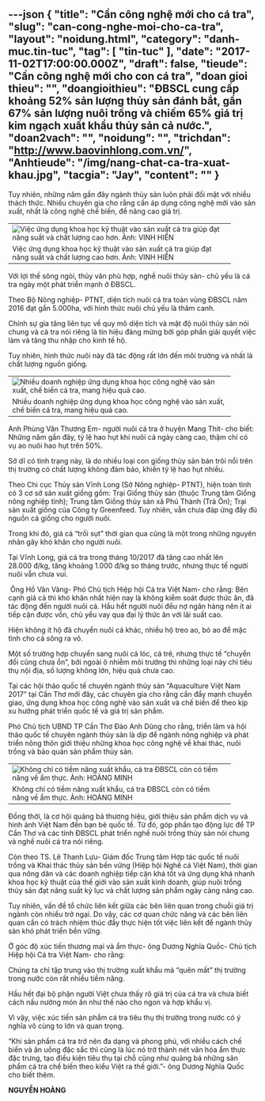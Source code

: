 ---json
{
    "title": "Cần công nghệ mới cho cá tra",
    "slug": "can-cong-nghe-moi-cho-ca-tra",
    "layout": "noidung.html",
    "category": "danh-muc.tin-tuc",
    "tag": [
        "tin-tuc"
    ],
    "date": "2017-11-02T17:00:00.000Z",
    "draft": false,
    "tieude": "Cần công nghệ mới cho con cá tra",
    "doan gioi thieu": "",
    "doangioithieu": "ĐBSCL cung cấp khoảng 52% sản lượng thủy sản đánh bắt, gần 67% sản lượng nuôi trồng và chiếm 65% giá trị kim ngạch xuất khẩu thủy sản cả nước.",
    "doan2vach": "",
    "noidung": "",
    "trichdan": "http://www.baovinhlong.com.vn/",
    "Anhtieude": "/img/nang-chat-ca-tra-xuat-khau.jpg",
    "tacgia": "Jay",
    "__content__": ""
}
---
<p><span style="font-size:14px">Tuy nhi&ecirc;n, những năm gần đ&acirc;y ng&agrave;nh thủy sản lu&ocirc;n phải đối mặt với nhiều th&aacute;ch thức. Nhiều chuy&ecirc;n gia cho rằng cần &aacute;p dụng c&ocirc;ng nghệ mới v&agrave;o sản xuất, nhất l&agrave; c&ocirc;ng nghệ chế biến, để n&acirc;ng cao gi&aacute; trị.</span></p>

<table align="center" style="width:450px">
	<tbody>
		<tr>
			<td><span style="font-size:14px"><img alt="Việc ứng dụng khoa học  kỹ thuật vào sản xuất  cá tra giúp đạt năng suất và chất lượng cao hơn. Ảnh: VINH HIỂN" src="http://www.baovinhlong.com.vn/dataimages/201710/original/images2044982_CHD_0097.jpg" /></span></td>
		</tr>
		<tr>
			<td><span style="font-size:14px">Việc ứng dụng khoa học kỹ thuật v&agrave;o sản xuất c&aacute; tra gi&uacute;p đạt năng suất v&agrave; chất lượng cao hơn. Ảnh: VINH HI&Ecirc;̉N</span></td>
		</tr>
	</tbody>
</table>

<p><span style="font-size:14px">Với lợi thế s&ocirc;ng ng&ograve;i, thủy văn ph&ugrave; hợp, nghề nu&ocirc;i thủy sản- chủ yếu l&agrave; c&aacute; tra ng&agrave;y một ph&aacute;t triển mạnh ở ĐBSCL.</span></p>

<p><span style="font-size:14px">Theo Bộ N&ocirc;ng nghiệp- PTNT, diện t&iacute;ch nu&ocirc;i c&aacute; tra to&agrave;n v&ugrave;ng ĐBSCL năm 2016 đạt gần 5.000ha, với h&igrave;nh thức nu&ocirc;i chủ yếu l&agrave; th&acirc;m canh.</span></p>

<p><span style="font-size:14px">Ch&iacute;nh sự gia tăng li&ecirc;n tục về quy m&ocirc; diện t&iacute;ch v&agrave; mật độ nu&ocirc;i thủy sản n&oacute;i chung v&agrave; c&aacute; tra n&oacute;i ri&ecirc;ng l&agrave; t&iacute;n hiệu đ&aacute;ng mừng bởi g&oacute;p phần giải quyết việc l&agrave;m v&agrave; tăng thu nhập cho kinh tế hộ.</span></p>

<p><span style="font-size:14px">Tuy nhi&ecirc;n, h&igrave;nh thức nu&ocirc;i n&agrave;y đ&atilde; t&aacute;c động rất lớn đến m&ocirc;i trường v&agrave; nhất l&agrave; chất lượng nguồn giống.</span></p>

<table align="center" style="width:450px">
	<tbody>
		<tr>
			<td><span style="font-size:14px"><img alt="Nhiều doanh nghiệp ứng dụng khoa học công nghệ vào sản xuất, chế biến cá tra, mang hiệu quả cao." src="http://www.baovinhlong.com.vn/dataimages/201710/original/images2044981_thuysan1.JPG" /></span></td>
		</tr>
		<tr>
			<td><span style="font-size:14px">Nhiều doanh nghiệp ứng dụng khoa học c&ocirc;ng nghệ v&agrave;o sản xuất, chế biến c&aacute; tra, mang hiệu quả cao.</span></td>
		</tr>
	</tbody>
</table>

<p><span style="font-size:14px">Anh Ph&ugrave;ng Văn Thương Em- người nu&ocirc;i c&aacute; tra ở huyện Mang Th&iacute;t- cho biết: Những năm gần đ&acirc;y, tỷ lệ hao hụt khi nu&ocirc;i c&aacute; ng&agrave;y c&agrave;ng cao, thậm ch&iacute; c&oacute; vụ ao nu&ocirc;i hao hụt tr&ecirc;n 50%.</span></p>

<p><span style="font-size:14px">Sở dĩ c&oacute; t&igrave;nh trạng n&agrave;y, l&agrave; do nhiều loại con giống thủy sản b&aacute;n tr&ocirc;i nổi tr&ecirc;n thị trường c&oacute; chất lượng kh&ocirc;ng đảm bảo, khiến tỷ lệ hao hụt nhiều.</span></p>

<p><span style="font-size:14px">Theo Chi cục Thủy sản Vĩnh Long (Sở N&ocirc;ng nghiệp- PTNT), hiện to&agrave;n tỉnh c&oacute; 3 cơ sở sản xuất giống gồm: Trại Giống thủy sản (thuộc Trung t&acirc;m Giống n&ocirc;ng nghiệp tỉnh); Trung t&acirc;m Giống thủy sản x&atilde; Ph&uacute; Th&agrave;nh (Tr&agrave; &Ocirc;n); Trại sản xuất giống của C&ocirc;ng ty Greenfeed. Tuy nhi&ecirc;n, vẫn chưa đ&aacute;p ứng đầy đủ nguồn c&aacute; giống cho người nu&ocirc;i.</span></p>

<p><span style="font-size:14px">Trong khi đ&oacute;, gi&aacute; c&aacute; &ldquo;trồi sụt&rdquo; thời gian qua cũng l&agrave; một trong những nguy&ecirc;n nh&acirc;n g&acirc;y kh&oacute; khăn cho người nu&ocirc;i.</span></p>

<p><span style="font-size:14px">Tại Vĩnh Long, gi&aacute; c&aacute; tra trong th&aacute;ng 10/2017 đ&atilde; tăng cao nhất l&ecirc;n 28.000&nbsp;đ/kg, tăng khoảng 1.000 đ/kg so th&aacute;ng trước, nhưng thực tế người nu&ocirc;i vẫn chưa vui.</span></p>

<p><span style="font-size:14px">&nbsp;&Ocirc;ng Hồ Văn V&agrave;ng- Ph&oacute; Chủ tịch Hiệp hội C&aacute; tra Việt Nam- cho rằng: B&ecirc;n cạnh gi&aacute; cả th&igrave; kh&oacute; khăn nhất hiện nay l&agrave; kh&ocirc;ng kiểm so&aacute;t được thức ăn, đ&atilde; t&aacute;c động đến người nu&ocirc;i&nbsp;c&aacute;. Hầu hết người nu&ocirc;i đều nợ ng&acirc;n h&agrave;ng n&ecirc;n &iacute;t ai tiếp cận được vốn, chủ yếu vay qua đại l&yacute; thức ăn với l&atilde;i suất cao.</span></p>

<p><span style="font-size:14px">Hiện kh&ocirc;ng &iacute;t hộ đ&atilde; chuyển nu&ocirc;i c&aacute; kh&aacute;c, nhiều hộ treo ao, bỏ ao để mặc t&igrave;nh cho c&aacute; s&ocirc;ng ra v&ocirc;.</span></p>

<p><span style="font-size:14px">Một số trường hợp chuyển sang nu&ocirc;i c&aacute; l&oacute;c, c&aacute; tr&ecirc;, nhưng thực tế &ldquo;chuyển đổi cũng chưa ổn&rdquo;, bởi ngo&agrave;i &ocirc; nhiễm m&ocirc;i trường th&igrave; những loại n&agrave;y chỉ ti&ecirc;u thụ nội địa, số lượng kh&ocirc;ng lớn, hiệu quả chưa cao.</span></p>

<p><span style="font-size:14px">Tại c&aacute;c hội thảo quốc tế chuy&ecirc;n ng&agrave;nh thủy sản &ldquo;Aquaculture Việt Nam 2017&rdquo; tại Cần Thơ mới đ&acirc;y, c&aacute;c chuy&ecirc;n gia cho rằng cần đẩy mạnh chuyển giao, ứng dụng khoa học c&ocirc;ng nghệ v&agrave;o sản xuất v&agrave; chế biến để theo kịp xu hướng ph&aacute;t triển quốc tế v&agrave; gi&aacute; trị sản phẩm.</span></p>

<p><span style="font-size:14px">Ph&oacute; Chủ tịch UBND TP Cần Thơ Đ&agrave;o Anh Dũng cho rằng, triển l&atilde;m v&agrave; hội thảo quốc tế chuy&ecirc;n ng&agrave;nh thủy sản l&agrave; dịp để ng&agrave;nh n&ocirc;ng nghiệp v&agrave; ph&aacute;t triển n&ocirc;ng th&ocirc;n giới thiệu những khoa học c&ocirc;ng nghệ về khai th&aacute;c, nu&ocirc;i trồng v&agrave; bảo quản sản phẩm thủy sản.</span></p>

<table align="center" style="width:450px">
	<tbody>
		<tr>
			<td><span style="font-size:14px"><img alt="Không chỉ có tiềm năng xuất khẩu, cá tra ĐBSCL còn có tiềm năng về ẩm thực. Ảnh: HOÀNG MINH" src="http://www.baovinhlong.com.vn/dataimages/201710/original/images2044983_thuysan2.JPG" /></span></td>
		</tr>
		<tr>
			<td><span style="font-size:14px">Kh&ocirc;ng chỉ c&oacute; tiềm năng xuất khẩu, c&aacute; tra ĐBSCL c&ograve;n c&oacute; tiềm năng về ẩm thực. Ảnh: HO&Agrave;NG MINH</span></td>
		</tr>
	</tbody>
</table>

<p><span style="font-size:14px">Đồng thời, l&agrave; cơ hội quảng b&aacute; thương hiệu, giới thiệu sản phẩm dịch vụ v&agrave; h&igrave;nh ảnh Việt Nam đến bạn b&egrave; quốc tế. Từ đ&oacute;, g&oacute;p phần tạo động lực để TP Cần Thơ v&agrave; c&aacute;c tỉnh ĐBSCL ph&aacute;t triển nghề nu&ocirc;i trồng thủy sản n&oacute;i chung v&agrave; nghề nu&ocirc;i c&aacute; tra n&oacute;i ri&ecirc;ng.</span></p>

<p><span style="font-size:14px">C&ograve;n theo TS.&nbsp;L&ecirc; Thanh Lựu- Gi&aacute;m đốc Trung t&acirc;m Hợp t&aacute;c quốc tế nu&ocirc;i trồng v&agrave; Khai th&aacute;c thủy sản bền vững (Hiệp hội Nghề c&aacute; Việt Nam), thời gian qua n&ocirc;ng d&acirc;n v&agrave; c&aacute;c doanh nghiệp tiếp cận kh&aacute; tốt v&agrave; ứng dụng kh&aacute; nhanh khoa học kỹ thuật của thế giới v&agrave;o sản xuất kinh doanh, gi&uacute;p nu&ocirc;i trồng thủy sản đạt năng suất kỷ lục v&agrave; chất lượng sản phẩm ng&agrave;y c&agrave;ng n&acirc;ng cao.</span></p>

<p><span style="font-size:14px">Tuy nhi&ecirc;n, vấn đề tổ chức li&ecirc;n kết giữa c&aacute;c b&ecirc;n li&ecirc;n quan trong chuỗi gi&aacute; trị ng&agrave;nh c&ograve;n nhiều trở ngại.&nbsp;Do vậy, c&aacute;c cơ quan chức năng v&agrave; c&aacute;c b&ecirc;n li&ecirc;n quan cần c&oacute; tr&aacute;ch nhiệm th&uacute;c đẩy thực hiện tốt việc li&ecirc;n kết để ng&agrave;nh thủy sản kh&oacute; ph&aacute;t triển bền vững.</span></p>

<p><span style="font-size:14px">Ở g&oacute;c độ x&uacute;c tiến thương mại v&agrave; ẩm thực- &ocirc;ng Dương Nghĩa Quốc- Chủ tịch Hiệp hội C&aacute; tra Việt Nam- cho rằng:</span></p>

<p><span style="font-size:14px">Ch&uacute;ng ta chỉ tập trung v&agrave;o thị trường xuất khẩu m&agrave; &ldquo;qu&ecirc;n mất&rdquo; thị trường trong nước c&ograve;n rất nhiều tiềm năng.</span></p>

<p><span style="font-size:14px">Hầu hết đại bộ phận người Việt chưa thấy r&otilde; gi&aacute; trị của c&aacute; tra v&agrave; chưa biết c&aacute;ch nấu nướng m&oacute;n ăn như thế n&agrave;o cho ngon v&agrave; hợp khẩu vị.</span></p>

<p><span style="font-size:14px">V&igrave; vậy, việc x&uacute;c tiến sản phẩm c&aacute; tra ti&ecirc;u thụ thị trường trong nước c&oacute; &yacute; nghĩa v&ocirc; c&ugrave;ng to lớn v&agrave; quan trọng.</span></p>

<p><span style="font-size:14px">&ldquo;Khi sản phẩm c&aacute; tra trở n&ecirc;n đa dạng v&agrave; phong ph&uacute;, với nhiều c&aacute;ch chế biến v&agrave; ăn uống đặc sắc th&igrave; cũng l&agrave; l&uacute;c n&oacute; trở th&agrave;nh n&eacute;t văn h&oacute;a ẩm thực đặc trưng, tạo điều kiện ti&ecirc;u thụ tại chỗ cũng như quảng b&aacute; những sản phẩm c&aacute; tra chế biến theo kiểu Việt ra thế giới.&rdquo;- &ocirc;ng Dương Nghĩa Quốc cho biết th&ecirc;m.</span></p>

<p><span style="font-size:14px"><strong>NGUYỄN HO&Agrave;NG</strong></span></p>
